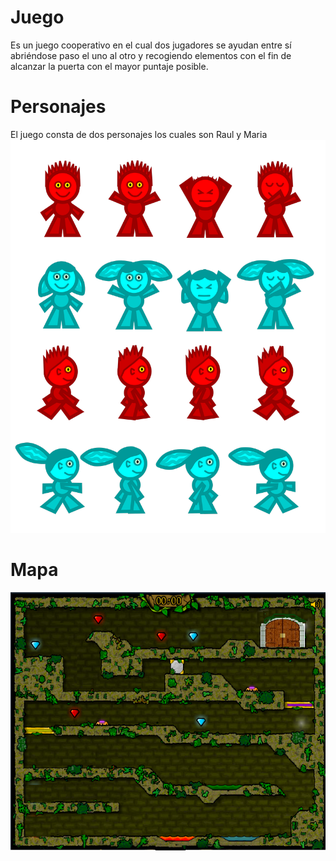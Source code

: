 # Juego
Es un juego cooperativo en el cual dos jugadores se ayudan entre sí abriéndose paso el uno al otro y recogiendo elementos con el fin de alcanzar la puerta con el mayor puntaje posible.



# Personajes
El juego consta de dos personajes los cuales son Raul y Maria 
![Estructura](https://github.com/nicolaslopez99/Juego/blob/master/Sprites_Juego.png)


# Mapa
![Estructura](https://github.com/nicolaslopez99/Juego/blob/master/fondo%20juego.png)
